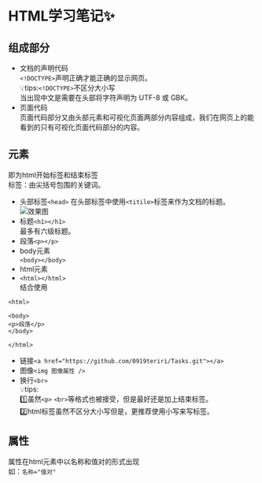 # HTML学习笔记:sparkles:
## 组成部分
* 文档的声明代码  
`<!DOCTYPE>`声明正确才能正确的显示网页。  
:bulb:tips:`<!DOCTYPE>`不区分大小写  
当出现中文是需要在头部将字符声明为 UTF-8 或 GBK。
* 页面代码  
页面代码部分又由头部元素和可视化页面两部分内容组成，我们在网页上的能看到的只有可视化页面代码部分的内容。
## 元素
即为html开始标签和结束标签  
标签：由尖括号包围的关键词。  
* 头部标签`<head>`
在头部标签中使用`<titile>`标签来作为文档的标题。  
![效果图](http://m.qpic.cn/psc?/V51hZVCx0hGCfS1fGM9C4Ll60G0KrQiy/ruAMsa53pVQWN7FLK88i5oIQx0Dno9VowLlgtaeZ*Ab83WWiese3arTJb5GdJ2ukibuWLbFQ5wnl4If.wuZ09e6.p8HRB5AtEVbHURw3pQc!/b&bo=lAL7AAAAAAADB08!&rf=viewer_4)
* 标题`<h1></h1>`  
最多有六级标题。  
* 段落`<p></p>`  
* body元素  
`<body></body>`  
* html元素  
* `<html></html>`  
结合使用
```
<html>

<body>
<p>段落</p>
</body>

</html>
```  
* 链接`<a href="https://github.com/0919teriri/Tasks.git"></a>`
* 图像`<img 图像属性 />`   
* 换行`<br>`  
:bulb:tips:  
:one:虽然`<p>` `<br>`等格式也被接受，但是最好还是加上结束标签。  
:two:html标签虽然不区分大小写但是，更推荐使用小写来写标签。  
## 属性  
属性在html元素中以名称和值对的形式出现  
如：`名称="值对"`


